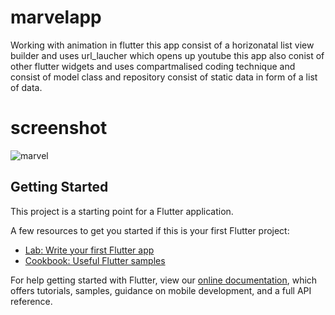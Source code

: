 # marvelapp
Working with animation in flutter this app consist of a horizonatal list view builder and uses url_laucher which opens up youtube this app also conist of other flutter widgets and uses compartmalised coding technique and consist of model class and repository consist of static data in form of a list of data. 


# screenshot

![marvel](https://user-images.githubusercontent.com/42839360/60991283-e0ccfc00-a367-11e9-91d7-aeb7083dcb93.JPG)



## Getting Started

This project is a starting point for a Flutter application.

A few resources to get you started if this is your first Flutter project:

- [Lab: Write your first Flutter app](https://flutter.dev/docs/get-started/codelab)
- [Cookbook: Useful Flutter samples](https://flutter.dev/docs/cookbook)

For help getting started with Flutter, view our 
[online documentation](https://flutter.dev/docs), which offers tutorials, 
samples, guidance on mobile development, and a full API reference.
